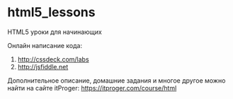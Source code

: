 # html5_lessons
HTML5 уроки для начинающих

Онлайн написание кода: 
1) http://cssdeck.com/labs
2) http://jsfiddle.net

Дополнительное описание, домашние задания и многое другое можно найти на сайте itProger: https://itproger.com/course/html